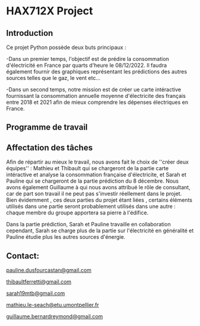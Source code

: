 # HAX712X Project

##  Introduction
Ce  projet Python  possède deux buts principaux :

-Dans un premier temps, l'objectif est de prédire la consommation d'électricité en France par quarts d'heure le 08/12/2022. Il faudra également fournir des graphiques représentant les prédictions des autres sources telles que le gaz, le vent etc...

-Dans un second temps, notre mission est de créer ue carte intéractive fournissant la consommation annuelle moyenne d'électricite des français entre 2018 et 2021 afin de mieux comprendre les dépenses électriques en France. 


## Programme de travail 

## Affectation des tâches 
Afin de répartir au mieux  le travail, nous avons fait le choix de ''créer deux équipes'' : Mathieu et Thibault qui se chargeront de la partie carte intéractive et analyse  la consommation française d'électricite, et Sarah et Pauline qui se chargeront de la partie prédiction  du 8 décembre. 
Nous avons également Guillaume à qui nous avons attribué le rôle de consultant, car de part son travail il ne peut pas s'investir réellement dans le projet.
Bien évidemment , ces deux parties du projet étant liées , certains éléments utilisés dans une partie seront probablement utilisés dans une autre : chaque membre du groupe apportera sa pierre à l'édifice.

Dans la partie prédiction, Sarah et Pauline travaille en collaboration cependant, Sarah se charge plus de la partie sur l'électricité en généralité et Pauline étudie plus les autres sources d'énergie.

## Contact:

pauline.dusfourcastan@gmail.com


thibaultferretti@gmail.com


sarah19mtb@gmail.com


mathieu.le-seach@etu.umontpellier.fr


guillaume.bernardreymond@gmail.com

